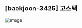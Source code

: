 ## [baekjoon-3425] 고스택

![image](https://user-images.githubusercontent.com/22045163/91573791-f513f400-e981-11ea-89a1-aa0f67ac797e.png)
